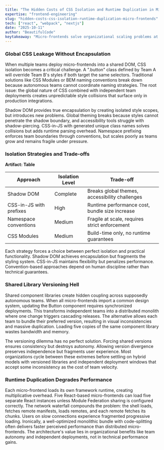 ```yaml
---
title: "The Hidden Costs of CSS Isolation and Runtime Duplication in Micro-Frontends"
expertise: "frontend-engineering"
slug: "hidden-costs-css-isolation-runtime-duplication-micro-frontends"
tech: ["react", "webpack", "nextjs"]
date: "2025-10-11"
author: "BeautifulCode"
keytakeaway: "Micro-frontends solve organizational scaling problems at the cost of CSS isolation complexity, shared library coordination overhead, and runtime performance degradation that often exceeds monolithic alternatives."
---
```


### Global CSS Leakage Without Encapsulation

When multiple teams deploy micro-frontends into a shared DOM, CSS isolation becomes a critical challenge. A ".button" class defined by Team A will override Team B's styles if both target the same selectors. Traditional solutions like CSS Modules or BEM naming conventions break down because autonomous teams cannot coordinate naming strategies. The root issue: the global nature of CSS combined with independent team deployments creates unpredictable style collisions that surface only in production integrations.

Shadow DOM provides true encapsulation by creating isolated style scopes, but introduces new problems. Global theming breaks because styles cannot penetrate the shadow boundary, and accessibility tools struggle with shadow-piercing. CSS-in-JS with generated unique class names solves collisions but adds runtime parsing overhead. Namespace prefixing enforces team boundaries through conventions, but scales poorly as teams grow and remains fragile under pressure.

### Isolation Strategies and Trade-offs

**Artifact: Table**

| Approach | Isolation Level | Trade-off |
|----------|-----------------|-----------|
| Shadow DOM | Complete | Breaks global themes, accessibility challenges |
| CSS-in-JS with prefixes | High | Runtime performance cost, bundle size increase |
| Namespace conventions | Medium | Fragile at scale, requires strict enforcement |
| CSS Modules | Medium | Build-time only, no runtime guarantees |

Each strategy forces a choice between perfect isolation and practical functionality. Shadow DOM achieves encapsulation but fragments the styling system. CSS-in-JS maintains flexibility but penalizes performance. Convention-based approaches depend on human discipline rather than technical guarantees.

### Shared Library Versioning Hell

Shared component libraries create hidden coupling across supposedly autonomous teams. When all micro-frontends import a common design system, updating the Button component requires synchronized deployments. This transforms independent teams into a distributed monolith where one change triggers cascading releases. The alternative allows each team to bundle their preferred version, resulting in visual inconsistencies and massive duplication. Loading five copies of the same component library wastes bandwidth and memory.

The versioning dilemma has no perfect solution. Forcing shared versions ensures consistency but destroys autonomy. Allowing version divergence preserves independence but fragments user experience. Most organizations cycle between these extremes before settling on hybrid models with versioned libraries and independent deployment windows that accept some inconsistency as the cost of team velocity.

### Runtime Duplication Degrades Performance

Each micro-frontend loads its own framework runtime, creating multiplicative overhead. Five React-based micro-frontends can load five separate React instances unless Module Federation sharing is configured correctly. The network waterfall compounds the problem: the shell loads, fetches remote manifests, loads remotes, and each remote fetches its chunks. Users on slow connections experience fragmented progressive loading. Ironically, a well-optimized monolithic bundle with code-splitting often delivers faster perceived performance than distributed micro-frontends. The architecture's value lies in organizational benefits like team autonomy and independent deployments, not in technical performance gains.